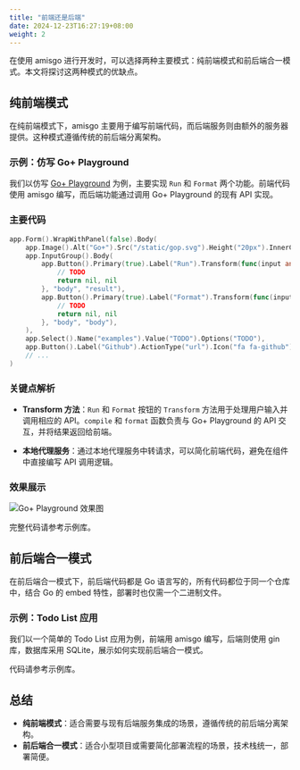 ```yaml
---
title: "前端还是后端"
date: 2024-12-23T16:27:19+08:00
weight: 2
---
```


在使用 amisgo 进行开发时，可以选择两种主要模式：纯前端模式和前后端合一模式。本文将探讨这两种模式的优缺点。

## 纯前端模式

在纯前端模式下，amisgo 主要用于编写前端代码，而后端服务则由额外的服务器提供。这种模式遵循传统的前后端分离架构。

### 示例：仿写 Go+ Playground

我们以仿写 [Go+ Playground](https://play.goplus.org) 为例，主要实现 `Run` 和 `Format` 两个功能。前端代码使用 amisgo 编写，而后端功能通过调用 Go+ Playground 的现有 API 实现。

### 主要代码
```go {hl_lines=[4,5,6,7,8,9,10,11]}
app.Form().WrapWithPanel(false).Body(
	app.Image().Alt("Go+").Src("/static/gop.svg").Height("20px").InnerClassName("border-none"),
	app.InputGroup().Body(
		app.Button().Primary(true).Label("Run").Transform(func(input any) (any, error) {
			// TODO
			return nil, nil
		}, "body", "result"),
		app.Button().Primary(true).Label("Format").Transform(func(input any) (any, error) {
			// TODO
			return nil, nil
		}, "body", "body"),
	),
	app.Select().Name("examples").Value("TODO").Options("TODO"),
	app.Button().Label("Github").ActionType("url").Icon("fa fa-github").Url("https://github.com/goplus/gop"),
	// ...
)
```

### 关键点解析

- **Transform 方法**：`Run` 和 `Format` 按钮的 `Transform` 方法用于处理用户输入并调用相应的 API。`compile` 和 `format` 函数负责与 Go+ Playground 的 API 交互，并将结果返回给前端。

- **本地代理服务**：通过本地代理服务中转请求，可以简化前端代码，避免在组件中直接编写 API 调用逻辑。

### 效果展示

![Go+ Playground 效果图](/gop-play.png)

完整代码请参考示例库。

## 前后端合一模式

在前后端合一模式下，前后端代码都是 Go 语言写的，所有代码都位于同一个仓库中，结合 Go 的 embed 特性，部署时也仅需一个二进制文件。

### 示例：Todo List 应用

我们以一个简单的 Todo List 应用为例，前端用 amisgo 编写，后端则使用 gin 库，数据库采用 SQLite，展示如何实现前后端合一模式。

代码请参考示例库。


## 总结

- **纯前端模式**：适合需要与现有后端服务集成的场景，遵循传统的前后端分离架构。
- **前后端合一模式**：适合小型项目或需要简化部署流程的场景，技术栈统一，部署简便。
